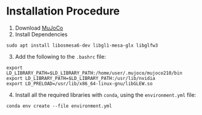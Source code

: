 # Installation Procedure

1. Download [MuJoCo](https://github.com/deepmind/mujoco/releases/download/2.1.0/mujoco210-linux-x86_64.tar.gz)
2. Install Dependencies

```
sudo apt install libosmesa6-dev libgl1-mesa-glx libglfw3
```

3. Add the following to the `.bashrc` file:

```
export LD_LIBRARY_PATH=$LD_LIBRARY_PATH:/home/user/.mujoco/mujoco210/bin
export LD_LIBRARY_PATH=$LD_LIBRARY_PATH:/usr/lib/nvidia
export LD_PRELOAD=/usr/lib/x86_64-linux-gnu/libGLEW.so
```



4. Install all the required libraries with `conda`, using the `environment.yml` file:

```
conda env create --file environment.yml
```
